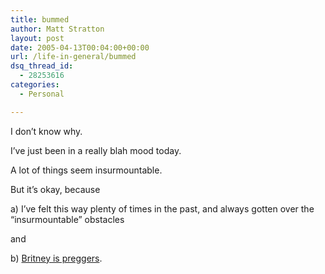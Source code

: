 ```yaml
---
title: bummed
author: Matt Stratton
layout: post
date: 2005-04-13T00:04:00+00:00
url: /life-in-general/bummed
dsq_thread_id:
  - 28253616
categories:
  - Personal

---
```

I don&#8217;t know why.

I&#8217;ve just been in a really blah mood today.

A lot of things seem insurmountable.

But it&#8217;s okay, because

a) I&#8217;ve felt this way plenty of times in the past, and always gotten over the &#8220;insurmountable&#8221; obstacles

and

b) [Britney is preggers][1].

 [1]: https://bestweekever.blogs.com/best_week_ever_blog/2005/04/the_federseed_s.html